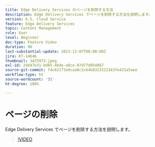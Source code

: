 ```yaml
---
title: Edge Delivery Services のページを削除する方法
description: Edge Delivery Services でページを削除する方法を説明します。
version: 6.5, Cloud Service
feature: Edge Delivery Services
topic: Content Management
role: User
level: Beginner
doc-type: Feature Video
duration: 90
last-substantial-update: 2023-12-07T00:00:00Z
jira: KT-14646
thumbnail: 3425973.jpeg
exl-id: 2dd47e31-bd65-4b4e-a8ce-97d77d954067
source-git-commit: f4c621f3a9caa8c2c64b8323312343fe421a5aee
workflow-type: ht
source-wordcount: '31'
ht-degree: 100%

---
```


# ページの削除

Edge Delivery Services でページを削除する方法を説明します。

>[!VIDEO](https://video.tv.adobe.com/v/3425973/?learn=on)
